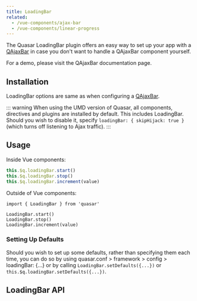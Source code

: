 ```yaml
---
title: LoadingBar
related:
  - /vue-components/ajax-bar
  - /vue-components/linear-progress
---
```

The Quasar LoadingBar plugin offers an easy way to set up your app with a [QAjaxBar](/components/ajax-bar.html) in case you don't want to handle a QAjaxBar component yourself.

For a demo, please visit the QAjaxBar documentation page.

## Installation
<doc-installation plugins="LoadingBar" :config="{ loadingBar: 'LoadingBar' }" />

LoadingBar options are same as when configuring a [QAjaxBar](/vue-components/ajax-bar).

::: warning
When using the UMD version of Quasar, all components, directives and plugins are installed by default. This includes LoadingBar. Should you wish to disable it, specify `loadingBar: { skipHijack: true }` (which turns off listening to Ajax traffic).
:::

## Usage
Inside Vue components:
```js
this.$q.loadingBar.start()
this.$q.loadingBar.stop()
this.$q.loadingBar.increment(value)
```

Outside of Vue components:
```
import { LoadingBar } from 'quasar'

LoadingBar.start()
LoadingBar.stop()
LoadingBar.increment(value)
```

### Setting Up Defaults

Should you wish to set up some defaults, rather than specifying them each time, you can do so by using quasar.conf > framework > config > loadingBar: {...} or by calling `LoadingBar.setDefaults({...})` or `this.$q.loadingBar.setDefaults({...})`.

## LoadingBar API
<doc-api file="LoadingBar" />
